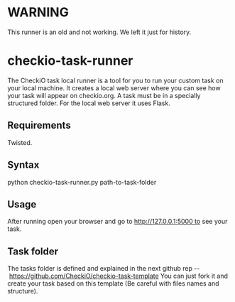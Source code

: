 WARNING
====================

This runner is an old and not working. We left it just for history.


checkio-task-runner
===================

The CheckiO task local runner is a tool for you to run your custom task
on your local machine. It creates a local web server where you can see
how your task will appear on checkio.org. A task must be in a specially
structured folder. For the local web server it uses Flask.

Requirements
------------

Twisted.

Syntax
------

python checkio-task-runner.py path-to-task-folder

Usage
-----

After running open your browser and go to http://127.0.0.1:5000 to see your task.



Task folder
-----------

The tasks folder is defined and explained in the next github
rep -- https://github.com/CheckiO/checkio-task-template
You can just fork it and create your task based on this
 template (Be careful with files names and structure).
